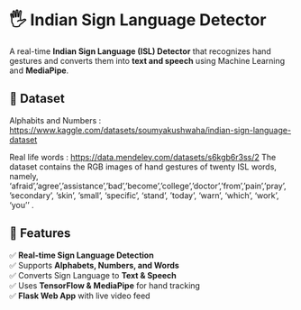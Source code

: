 # 🖐️ Indian Sign Language Detector  

A real-time **Indian Sign Language (ISL) Detector** that recognizes hand gestures and converts them into **text and speech** using Machine Learning and **MediaPipe**.

## 🌟 Dataset
Alphabits and Numbers : https://www.kaggle.com/datasets/soumyakushwaha/indian-sign-language-dataset

Real life words : https://data.mendeley.com/datasets/s6kgb6r3ss/2 
The dataset contains the RGB images of hand gestures of twenty ISL words, namely, ‘afraid’,’agree’,’assistance’,’bad’,’become’,’college’,’doctor’,’from’,’pain’,’pray’, ’secondary’, ’skin’, ’small’, ‘specific’, ‘stand’, ’today’, ‘warn’, ‘which’, ‘work’, ‘you’’ .

## 🌟 Features
✅ **Real-time Sign Language Detection**  
✅ Supports **Alphabets, Numbers, and Words**  
✅ Converts Sign Language to **Text & Speech**  
✅ Uses **TensorFlow & MediaPipe** for hand tracking  
✅ **Flask Web App** with live video feed  


